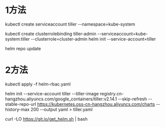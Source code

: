 
# 1方法
kubectl create serviceaccount tiller --namespace=kube-system

kubectl create clusterrolebinding tiller-admin --serviceaccount=kube-system:tiller --clusterrole=cluster-admin
helm init --service-account=tiller

helm repo update

# 2方法
kubectl apply -f helm-rbac.yaml

helm init --service-account tiller --tiller-image registry.cn-hangzhou.aliyuncs.com/google_containers/tiller:v2.14.1 --skip-refresh --stable-repo-url https://kubernetes.oss-cn-hangzhou.aliyuncs.com/charts --history-max 200 --output yaml > tiller.yaml

curl -LO https://git.io/get_helm.sh | bash